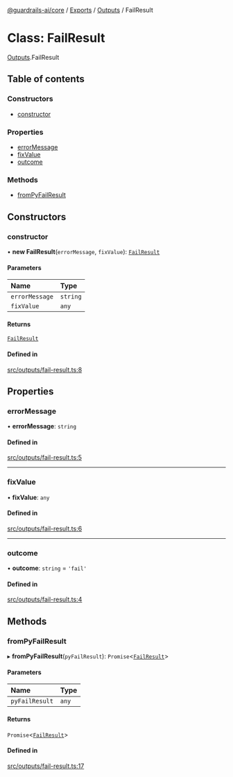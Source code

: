 [@guardrails-ai/core](../README.md) / [Exports](../modules.md) / [Outputs](../modules/Outputs.md) / FailResult

# Class: FailResult

[Outputs](../modules/Outputs.md).FailResult

## Table of contents

### Constructors

- [constructor](Outputs.FailResult.md#constructor)

### Properties

- [errorMessage](Outputs.FailResult.md#errormessage)
- [fixValue](Outputs.FailResult.md#fixvalue)
- [outcome](Outputs.FailResult.md#outcome)

### Methods

- [fromPyFailResult](Outputs.FailResult.md#frompyfailresult)

## Constructors

### constructor

• **new FailResult**(`errorMessage`, `fixValue`): [`FailResult`](Outputs.FailResult.md)

#### Parameters

| Name | Type |
| :------ | :------ |
| `errorMessage` | `string` |
| `fixValue` | `any` |

#### Returns

[`FailResult`](Outputs.FailResult.md)

#### Defined in

[src/outputs/fail-result.ts:8](https://github.com/guardrails-ai/guardrails-js/blob/45cd49e/src/outputs/fail-result.ts#L8)

## Properties

### errorMessage

• **errorMessage**: `string`

#### Defined in

[src/outputs/fail-result.ts:5](https://github.com/guardrails-ai/guardrails-js/blob/45cd49e/src/outputs/fail-result.ts#L5)

___

### fixValue

• **fixValue**: `any`

#### Defined in

[src/outputs/fail-result.ts:6](https://github.com/guardrails-ai/guardrails-js/blob/45cd49e/src/outputs/fail-result.ts#L6)

___

### outcome

• **outcome**: `string` = `'fail'`

#### Defined in

[src/outputs/fail-result.ts:4](https://github.com/guardrails-ai/guardrails-js/blob/45cd49e/src/outputs/fail-result.ts#L4)

## Methods

### fromPyFailResult

▸ **fromPyFailResult**(`pyFailResult`): `Promise`\<[`FailResult`](Outputs.FailResult.md)\>

#### Parameters

| Name | Type |
| :------ | :------ |
| `pyFailResult` | `any` |

#### Returns

`Promise`\<[`FailResult`](Outputs.FailResult.md)\>

#### Defined in

[src/outputs/fail-result.ts:17](https://github.com/guardrails-ai/guardrails-js/blob/45cd49e/src/outputs/fail-result.ts#L17)
